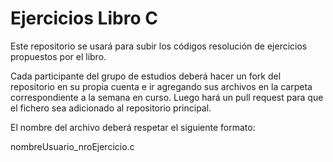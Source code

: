 Ejercicios Libro C
==================

Este repositorio se usará para subir los códigos resolución de ejercicios
propuestos por el libro.

Cada participante del grupo de estudios deberá hacer un fork del repositorio
en su propia cuenta e ir agregando sus archivos en la carpeta correspondiente
a la semana en curso. Luego hará un pull request para que el fichero sea
adicionado al repositorio principal.

El nombre del archivo deberá respetar el siguiente formato:

nombreUsuario_nroEjercicio.c


